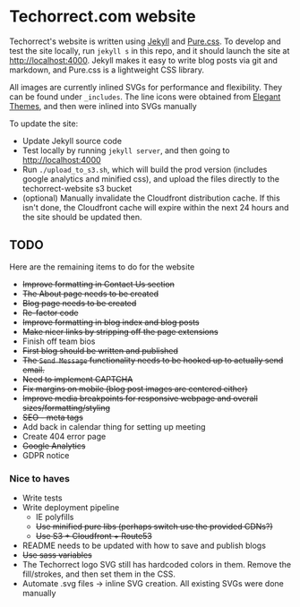 # Techorrect.com website

Techorrect's website is written using [Jekyll](https://jekyllrb.com) and [Pure.css](https://purecss.io).  To develop and test the site locally, run `jekyll s` in this repo, and it should launch the site at [http://localhost:4000](http://localhost:4000).  Jekyll makes it easy to write blog posts via git and markdown, and Pure.css is a lightweight CSS library.

All images are currently inlined SVGs for performance and flexibility.  They can be found under `_includes`.  The line icons were obtained from [Elegant Themes](https://www.elegantthemes.com/blog/freebie-of-the-week/free-line-style-icons), and then were inlined into SVGs manually

To update the site:

* Update Jekyll source code
* Test locally by running `jekyll server`, and then going to [http://localhost:4000](http://localhost:4000)
* Run `./upload_to_s3.sh`, which will build the prod version (includes google analytics and minified css), and upload the files directly to the techorrect-website s3 bucket
* (optional) Manually invalidate the Cloudfront distribution cache.  If this isn't done, the Cloudfront cache will expire within the next 24 hours and the site should be updated then.

## TODO

Here are the remaining items to do for the website

* ~~Improve formatting in Contact Us section~~
* ~~The About page needs to be created~~
* ~~Blog page needs to be created~~
* ~~Re-factor code~~
* ~~Improve formatting in blog index and blog posts~~
* ~~Make nicer links by stripping off the page extensions~~
* Finish off team bios
* ~~First blog should be written and published~~
* ~~The `Send Message` functionality needs to be hooked up to actually send email.~~
* ~~Need to implement CAPTCHA~~
* ~~Fix margins on mobile (blog post images are centered either)~~
* ~~Improve media breakpoints for responsive webpage and overall sizes/formatting/styling~~
* ~~SEO - meta tags~~
* Add back in calendar thing for setting up meeting
* Create 404 error page
* ~~Google Analytics~~
* GDPR notice

### Nice to haves

* Write tests
* Write deployment pipeline
  * IE polyfills
  * ~~Use minified pure libs (perhaps switch use the provided CDNs?)~~
  * ~~Use S3 + Cloudfront + Route53~~
* README needs to be updated with how to save and publish blogs
* ~~Use sass variables~~
* The Techorrect logo SVG still has hardcoded colors in them.  Remove the fill/strokes, and then set them in the CSS.
* Automate .svg files -> inline SVG creation.  All existing SVGs were done manually
